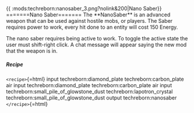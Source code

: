 {{ :mods:techreborn:nanosaber_3.png?nolink&200\|Nano Saber}} =======Nano
Saber======= The \*\*NanoSaber\*\* is an advanced weapon that can be
used against hostile mobs, or players. The Saber requires power to work,
every hit done to an entity will cost 150 Energy.

The nano saber requires being active to work. To toggle the active state
the user must shift-right click. A chat message will appear saying the
new mod that the weapon is in.

##### Recipe

`<recipe>`{=html} input techreborn:diamond_plate techreborn:carbon_plate
air input techreborn:diamond_plate techreborn:carbon_plate air input
techreborn:small_pile_of_glowstone_dust techreborn:lapotron_crystal
techreborn:small_pile_of_glowstone_dust output techreborn:nanosaber
`</recipe>`{=html}
